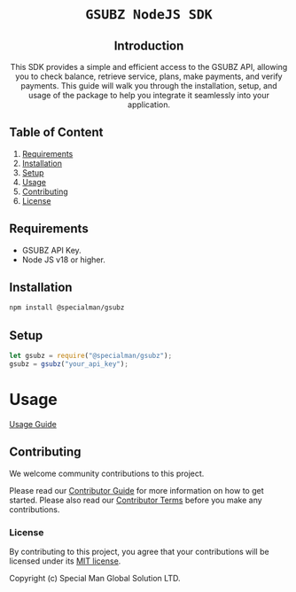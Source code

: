 <div align="center">

<!--- FIXME: chnage below to name of your project! --->

# `GSUBZ NodeJS SDK`

<!--- FIXME: Write short catchy description/tagline of project --->

## Introduction

This SDK provides a simple and efficient access to the GSUBZ API, allowing you to check balance, retrieve service, plans, make payments, and verify payments. This guide will walk you through the installation, setup, and usage of the package to help you integrate it seamlessly into your application.

</div>

## Table of Content

1. [Requirements](#requirements)
2. [Installation](#installation)
3. [Setup](#setup)
4. [Usage](#usage)
5. [Contributing](#contributing)
6. [License](#license)

## Requirements

- GSUBZ API Key.
- Node JS v18 or higher.

## Installation

```sh
npm install @specialman/gsubz
```

## Setup

```javascript
let gsubz = require("@specialman/gsubz");
gsubz = gsubz("your_api_key");
```

# Usage

[Usage Guide](documentation/usage.md)

## Contributing

We welcome community contributions to this project.

Please read our [Contributor Guide](CONTRIBUTING.md) for more information on how to get started.
Please also read our [Contributor Terms](CONTRIBUTING.md#contributor-terms) before you make any contributions.

### License

By contributing to this project, you agree that your contributions will be licensed under its [MIT license](/LICENSE).

Copyright (c) Special Man Global Solution LTD.
